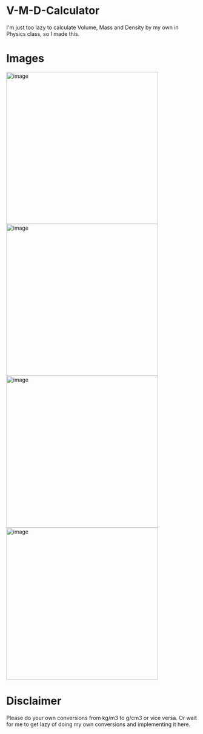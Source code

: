 # V-M-D-Calculator
I'm just too lazy to calculate Volume, Mass and Density by my own in Physics class, so I made this.


# Images

<img width="400" alt="image" src="https://user-images.githubusercontent.com/82705218/144975432-587c75f5-928f-4e83-9a3f-26750bb19651.png">

<img width="400" alt="image" src="https://user-images.githubusercontent.com/82705218/144975708-2d9dac55-3ed6-4c7d-a770-202bef1ed3ed.png">

<img width="400" alt="image" src="https://user-images.githubusercontent.com/82705218/144975781-3a1b9b60-09ed-41d6-b817-c6f5d45f998d.png">

<img width="400" alt="image" src="https://user-images.githubusercontent.com/82705218/144976138-3242ae27-61b8-4fed-a690-a14243cb58aa.png">



# Disclaimer

Please do your own conversions from kg/m3 to g/cm3 or vice versa. Or wait for me to get lazy of doing my own conversions and implementing it here.
